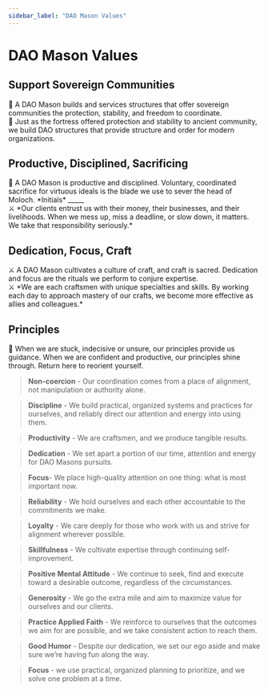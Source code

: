 ```yaml
---
sidebar_label: "DAO Mason Values"
---
```


# DAO Mason Values

## Support Sovereign Communities

<aside>
📕 A DAO Mason builds and services structures that offer sovereign communities the protection, stability, and freedom to coordinate.

</aside>

<aside>
🏰 Just as the fortress offered protection and stability to ancient community, we build DAO structures that provide structure and order for modern organizations.

</aside>

## Productive, Disciplined, Sacrificing

<aside>
📕 A DAO Mason is productive and disciplined. Voluntary, coordinated sacrifice for virtuous ideals is the blade we use to sever the head of Moloch. *Initials* _____

</aside>

<aside>
⚔️ *Our clients entrust us with their money, their businesses, and their livelihoods. When we mess up, miss a deadline, or slow down, it matters. We take that responsibility seriously.*

</aside>

## Dedication, Focus, Craft

<aside>
⚔️ A DAO Mason cultivates a culture of craft, and craft is sacred. Dedication and focus are the rituals we perform to conjure expertise.

</aside>

<aside>
⚔️ *We are each craftsmen with unique specialties and skills.  By working each day to approach mastery of our crafts, we become more effective as allies and colleagues.*

</aside>

## Principles

<aside>
📕 When we are stuck, indecisive or unsure, our principles provide us guidance. When we are confident and productive, our principles shine through. Return here to reorient yourself.

</aside>

> **Non-coercion** - Our coordination comes from a place of alignment, not manipulation or authority alone.

> **Discipline** - We build practical, organized systems and practices for ourselves, and reliably direct our attention and energy into using them.

> **Productivity** - We are craftsmen, and we produce tangible results.

> **Dedication** - We set apart a portion of our time, attention and energy for DAO Masons pursuits.

> **Focus**- We place high-quality attention on one thing: what is most important now.

> **Reliability** - We hold ourselves and each other accountable to the commitments we make.

> **Loyalty** - We care deeply for those who work with us and strive for alignment wherever possible.

> **Skillfulness** - We cultivate expertise through continuing self-improvement.

> **Positive Mental Attitude** - We continue to seek, find and execute toward a desirable outcome, regardless of the circumstances.

> **Generosity** - We go the extra mile and aim to maximize value for ourselves and our clients.

> **Practice Applied Faith** - We reinforce to ourselves that the outcomes we aim for are possible, and we take consistent action to reach them.

> **Good Humor** - Despite our dedication, we set our ego aside and make sure we’re having fun along the way.

> **Focus** - we use practical, organized planning to prioritize, and we solve one problem at a time.

